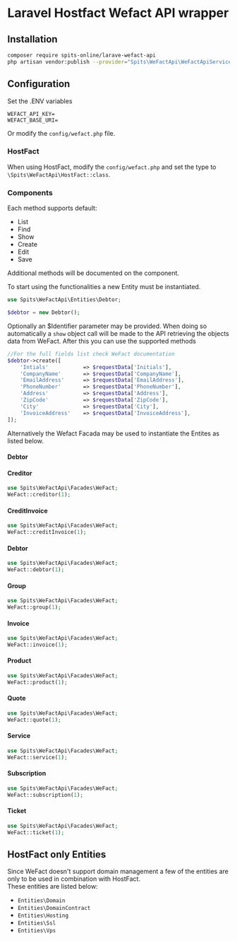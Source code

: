 # Laravel Hostfact Wefact API wrapper

## Installation

```bash
composer require spits-online/larave-wefact-api
php artisan vendor:publish --provider="Spits\WeFactApi\WeFactApiServiceProvider"
```

## Configuration

Set the .ENV variables

```dotenv
WEFACT_API_KEY=
WEFACT_BASE_URI=
```

Or modify the `config/wefact.php` file.

### HostFact

When using HostFact, modify the `config/wefact.php` and set the type to `\Spits\WeFactApi\HostFact::class`.

### Components

Each method supports default:

- List
- Find
- Show
- Create
- Edit
- Save

Additional methods will be documented on the component.

To start using the functionalities a new Entity must be instantiated.
```php
use Spits\WeFactApi\Entities\Debtor;

$debtor = new Debtor();
```
Optionally an $Identifier parameter may be provided.
When doing so automatically a `show` object call will be made to the API retrieving the objects data from WeFact.
After this you can use the supported methods
```php
//For the full fields list check WeFact documentation
$debtor->create([
    'Intials'           => $requestData['Initials'],
    'CompanyName'       => $requestData['CompanyName'],
    'EmailAddress'      => $requestData['EmailAddress'],
    'PhoneNumber'       => $requestData['PhoneNumber'],
    'Address'           => $requestData['Address'],
    'ZipCode'           => $requestData['ZipCode'],
    'City'              => $requestData['City'],
    'InvoiceAddress'    => $requestData['InvoiceAddress'],
]);
```



Alternatively the Wefact Facada may be used to instantiate the Entites as listed below.
#### Debtor

#### Creditor

```php
use Spits\WeFactApi\Facades\WeFact;
WeFact::creditor(1);
```

#### CreditInvoice

```php
use Spits\WeFactApi\Facades\WeFact;
WeFact::creditInvoice(1);
```

#### Debtor

```php
use Spits\WeFactApi\Facades\WeFact;
WeFact::debtor(1);
```

#### Group

```php
use Spits\WeFactApi\Facades\WeFact;
WeFact::group(1);
```

#### Invoice

```php
use Spits\WeFactApi\Facades\WeFact;
WeFact::invoice(1);
```

#### Product

```php
use Spits\WeFactApi\Facades\WeFact;
WeFact::product(1);
```

#### Quote

```php
use Spits\WeFactApi\Facades\WeFact;
WeFact::quote(1);
```

#### Service

```php
use Spits\WeFactApi\Facades\WeFact;
WeFact::service(1);
```

#### Subscription

```php
use Spits\WeFactApi\Facades\WeFact;
WeFact::subscription(1);
```

#### Ticket

```php
use Spits\WeFactApi\Facades\WeFact;
WeFact::ticket(1);
```

## HostFact only Entities
Since WeFact doesn't support domain management a few of the entities are only to be used in combination with HostFact.\
These entities are listed below:
- `Entities\Domain`
- `Entities\DomainContract`
- `Entities\Hosting`
- `Entities\Ssl`
- `Entities\Vps`